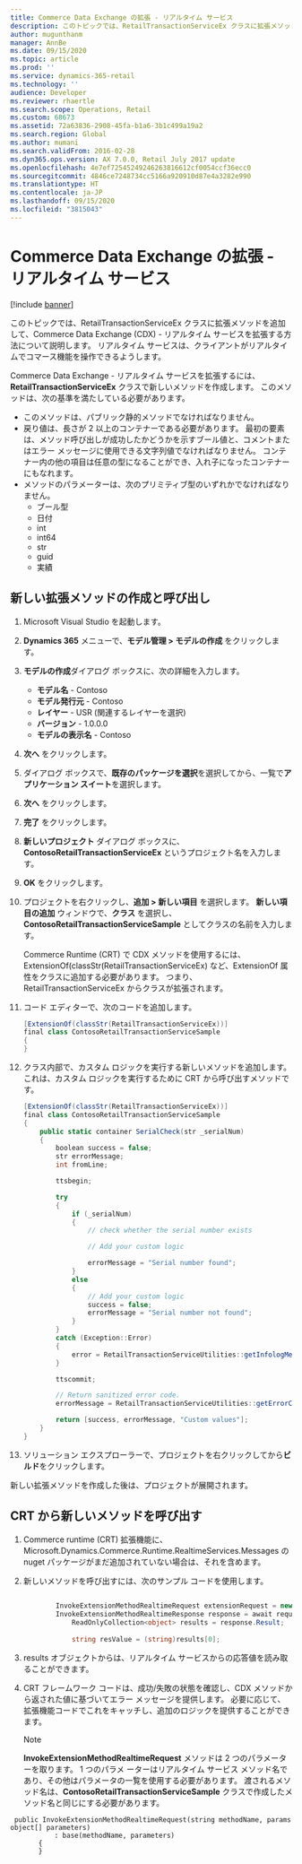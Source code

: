```yaml
---
title: Commerce Data Exchange の拡張 - リアルタイム サービス
description: このトピックでは、RetailTransactionServiceEx クラスに拡張メソッドを追加して、Commerce Data Exchange - リアルタイム サービスを拡張する方法について説明します。
author: mugunthanm
manager: AnnBe
ms.date: 09/15/2020
ms.topic: article
ms.prod: ''
ms.service: dynamics-365-retail
ms.technology: ''
audience: Developer
ms.reviewer: rhaertle
ms.search.scope: Operations, Retail
ms.custom: 68673
ms.assetid: 72a63836-2908-45fa-b1a6-3b1c499a19a2
ms.search.region: Global
ms.author: mumani
ms.search.validFrom: 2016-02-28
ms.dyn365.ops.version: AX 7.0.0, Retail July 2017 update
ms.openlocfilehash: 4e7ef72545249246263816612cf0054ccf36ecc0
ms.sourcegitcommit: 4846ce7248734cc5166a920910d87e4a3282e990
ms.translationtype: HT
ms.contentlocale: ja-JP
ms.lasthandoff: 09/15/2020
ms.locfileid: "3815043"
---
```

# <a name="extend-commerce-data-exchange---real-time-service"></a>Commerce Data Exchange の拡張 - リアルタイム サービス

[!include [banner](../includes/banner.md)]

このトピックでは、RetailTransactionServiceEx クラスに拡張メソッドを追加して、Commerce Data Exchange (CDX) - リアルタイム サービスを拡張する方法について説明します。 リアルタイム サービスは、クライアントがリアルタイムでコマース機能を操作できるようします。

Commerce Data Exchange - リアルタイム サービスを拡張するには、**RetailTransactionServiceEx** クラスで新しいメソッドを作成します。 このメソッドは、次の基準を満たしている必要があります。

-   このメソッドは、パブリック静的メソッドでなければなりません。
-   戻り値は、長さが 2 以上のコンテナーである必要があります。 最初の要素は、メソッド呼び出しが成功したかどうかを示すブール値と、コメントまたはエラー メッセージに使用できる文字列値でなければなりません。 コンテナー内の他の項目は任意の型になることができ、入れ子になったコンテナーにもなれます。
-   メソッドのパラメーターは、次のプリミティブ型のいずれかでなければなりません。
    -   ブール型
    -   日付
    -   int
    -   int64
    -   str
    -   guid
    -   実績

## <a name="create-and-call-a-new-extension-method"></a>新しい拡張メソッドの作成と呼び出し
1. Microsoft Visual Studio を起動します。
2. **Dynamics 365** メニューで、**モデル管理 > モデルの作成** をクリックします。
3. **モデルの作成**ダイアログ ボックスに、次の詳細を入力します。
   -   **モデル名** - Contoso
   -   **モデル発行元** - Contoso
   -   **レイヤー** - USR (関連するレイヤーを選択)
   -   **バージョン** - 1.0.0.0
   -   **モデルの表示名** - Contoso

4. **次へ** をクリックします。
5. ダイアログ ボックスで、**既存のパッケージを選択**を選択してから、一覧で**アプリケーション スイート**を選択します。
6. **次へ** をクリックします。
7. **完了** をクリックします。
8. **新しいプロジェクト** ダイアログ ボックスに、**ContosoRetailTransactionServiceEx** というプロジェクト名を入力します。
9. **OK** をクリックします。
10. プロジェクトを右クリックし、**追加 > 新しい項目** を選択します。 **新しい項目の追加** ウィンドウで、**クラス** を選択し、**ContosoRetailTransactionServiceSample** としてクラスの名前を入力します。

    Commerce Runtime (CRT) で CDX メソッドを使用するには、ExtensionOf(classStr(RetailTransactionServiceEx) など、ExtensionOf 属性をクラスに追加する必要があります。 つまり、RetailTransactionServiceEx からクラスが拡張されます。

11. コード エディターで、次のコードを追加します。 

    ```C#
    [ExtensionOf(classStr(RetailTransactionServiceEx))]
    final class ContosoRetailTransactionServiceSample
    {
    }
    ``` 

12. クラス内部で、カスタム ロジックを実行する新しいメソッドを追加します。 これは、カスタム ロジックを実行するために CRT から呼び出すメソッドです。

    ```C#
    [ExtensionOf(classStr(RetailTransactionServiceEx))]
    final class ContosoRetailTransactionServiceSample
    {
        public static container SerialCheck(str _serialNum)
        {
            boolean success = false;
            str errorMessage;
            int fromLine;

            ttsbegin;

            try
            {
                if (_serialNum)
                {
                    // check whether the serial number exists

                    // Add your custom logic

                    errorMessage = "Serial number found";
                }
                else
                {
                    // Add your custom logic
                    success = false;
                    errorMessage = "Serial number not found";
                }
            }
            catch (Exception::Error)
            {
                error = RetailTransactionServiceUtilities::getInfologMessages(fromLine);
            }

            ttscommit;

            // Return sanitized error code.
            errorMessage = RetailTransactionServiceUtilities::getErrorCode(errorMessage);

            return [success, errorMessage, "Custom values"];
        }
    }
    ```
13. ソリューション エクスプローラーで、プロジェクトを右クリックしてから**ビルド**をクリックします。

新しい拡張メソッドを作成した後は、プロジェクトが展開されます。

## <a name="call-the-new-method-from-the-crt"></a>CRT から新しいメソッドを呼び出す
1.  Commerce runtime (CRT) 拡張機能に、Microsoft.Dynamics.Commerce.Runtime.RealtimeServices.Messages の nuget パッケージがまだ追加されていない場合は、それを含めます。
2.  新しいメソッドを呼び出すには、次のサンプル コードを使用します。

    ```C#
        
            InvokeExtensionMethodRealtimeRequest extensionRequest = new InvokeExtensionMethodRealtimeRequest("SerialCheck", "123");
            InvokeExtensionMethodRealtimeResponse response = await request.RequestContext.ExecuteAsync<InvokeExtensionMethodRealtimeResponse>   (extensionRequest).ConfigureAwait(false);
                ReadOnlyCollection<object> results = response.Result;
                
                string resValue = (string)results[0];       
    ```

3.  results オブジェクトからは、リアルタイム サービスからの応答値を読み取ることができます。
4.  CRT フレームワーク コードは、成功/失敗の状態を確認し、CDX メソッドから返された値に基づいてエラー メッセージを提供します。 必要に応じて、拡張機能コードでこれをキャッチし、追加のロジックを提供することができます。  

    > [!NOTE]
    > **InvokeExtensionMethodRealtimeRequest** メソッドは 2 つのパラメーターを取ります。 1 つのパラメ ーターはリアルタイム サービス メソッド名であり、その他はパラメータの一覧を使用する必要があります。 渡されるメソッド名は、**ContosoRetailTransactionServiceSample** クラスで作成したメソッド名と同じにする必要があります。
    
 ```
  public InvokeExtensionMethodRealtimeRequest(string methodName, params object[] parameters)
            : base(methodName, parameters)
        {
        }
 ```


